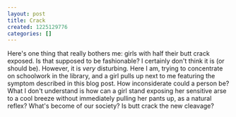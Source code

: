 ```yaml
---
layout: post
title: Crack
created: 1225129776
categories: []
---
```

Here's one thing that really bothers me: girls with half their butt crack exposed. Is that supposed to be fashionable? I certainly don't think it is (or should be). However, it is <i>very</i> disturbing. Here I am, trying to concentrate on schoolwork in the library, and a girl pulls up next to me featuring the symptom described in this blog post. How inconsiderate could a person be? What I don't understand is how can a girl stand exposing her sensitive arse to a cool breeze without immediately pulling her pants up, as a natural reflex? What's become of our society? Is butt crack the new cleavage?
